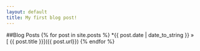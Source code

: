 ```yaml
---
layout: default
title: My first blog post!
---
```


##Blog Posts
{% for post in site.posts %}
  *{{ post.date | date_to_string }} &raquo; [ {{ post.title }}]({{ post.url}})
{% endfor %}
